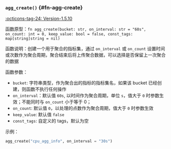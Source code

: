 ### `agg_create()` {#fn-agg-create}

[:octicons-tag-24: Version-1.5.10](../datakit/changelog.md#cl-1.5.10)

函数原型：`fn agg_create(bucket: str, on_interval: str = "60s", on_count: int = 0, keep_value: bool = false, const_tags: map[string]string = nil)`

函数说明：创建一个用于聚合的指标集，通过 `on_interval` 或 `on_count` 设置时间或次数作为聚合周期，聚合结束后将上传聚合数据，可以选择是否保留上一次聚合的数据

函数参数：

- `bucket`: 字符串类型，作为聚合出的指标的指标集名，如果该 bucket 已经创建，则函数不执行任何操作
- `on_interval`：默认值 `60s`, 以时间作为聚合周期，单位 `s`，值大于 `0` 时参数生效；不能同时与 `on_count` 小于等于 0；
- `on_count`: 默认值 `0`，以处理的点数作为聚合周期，值大于 `0` 时参数生效
- `keep_value`: 默认值 `false`
- `const_tags`: 自定义的 tags，默认为空

示例：

```python
agg_create("cpu_agg_info", on_interval = "30s")
```
